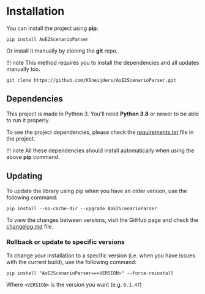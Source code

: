 # Installation

You can install the project using **pip**:

    pip install AoE2ScenarioParser 

Or install it manually by cloning the **git** repo.

!!! note
    This method requires you to install the dependencies and all updates manually too.

```
git clone https://github.com/KSneijders/AoE2ScenarioParser.git
```

## Dependencies

This project is made in Python 3. You'll need **Python 3.8** or newer to be able to run it properly.

To see the project dependencies, please check the [requirements.txt] file in the project.

[requirements.txt]: https://github.com/KSneijders/AoE2ScenarioParser/blob/master/requirements.txt

!!! note
    All these dependencies should install automatically when using the above **pip** command.

## Updating

To update the library using pip when you have an older version, use the following command:

    pip install --no-cache-dir --upgrade AoE2ScenarioParser

To view the changes between versions, visit the GitHub page and check the [changelog.md] file.

[changelog.md]: https://github.com/KSneijders/AoE2ScenarioParser/blob/master/changelog.md

### Rollback or update to specific versions

To change your installation to a specific version (i.e. when you have issues with the current build), use the following command:

    pip install "AoE2ScenarioParser==<VERSION>" --force-reinstall

Where `<VERSION>` is the version you want (e.g. `0.1.47`)
